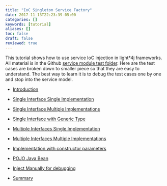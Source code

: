 ```yaml
---
title: "IoC Singleton Service Factory"
date: 2017-11-13T22:23:39-05:00
categories: []
keywords: [tutorial]
aliases: []
toc: false
draft: false
reviewed: true
---
```


This tutorial shows how to use service IoC injection in light*4j frameworks. All material
is in the Github [service module test folder][]. Here are the test cases are broken down to
smaller piece so that they are easy to understand. The best way to learn it is to debug
the test cases one by one and stop into the service model. 

* [Introduction][]

* [Single Interface Single Implementation][]

* [Single Interface Multiple Implementations][]

* [Single Interface with Generic Type][]

* [Multiple Interfaces Single Implementation][]

* [Multiple Interfaces Multiple Implementations][]

* [Implementation with constructor parameters][]

* [POJO Java Bean][]

* [Inject Manually for debugging][]

* [Summary][]


[Introduction]: /tutorial/common/service/introduction/
[Single Interface Single Implementation]: /tutorial/common/service/singlesingle/
[Single Interface Multiple Implementations]: /tutorial/common/service/singlemultiple/
[Single Interface with Generic Type]: /tutorial/common/service/generic-type/
[service module test folder]: https://github.com/networknt/light-4j/tree/master/service/src/test/java/com/networknt/service
[Multiple Interfaces Single Implementation]: /tutorial/common/service/multiple-single/
[Multiple Interfaces Multiple Implementations]: /tutorial/common/service/multiple-multiple/
[Implementation with constructor parameters]: /tutorial/common/service/constructor-parameters/
[Summary]: /tutorial/common/service/summary/
[POJO Java Bean]: /tutorial/common/service/java-bean/
[Inject Manually for debugging]: /tutorial/common/service/manual-injection/

